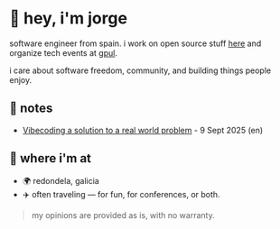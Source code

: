 # 👋 hey, i'm jorge

software engineer from spain. i work on open source stuff [here](https://github.com/InditexTech) and organize tech events at [gpul](https://gpul.org).

i care about software freedom, community, and building things people enjoy.

## 📝 notes

<ul> <li> <a href="https://teixe.es/late-night-vibecoding">Vibecoding a solution to a real world problem</a> -
<time> 9 Sept 2025 </time>
(en)
</li>  </ul>

## 📍 where i'm at

- 🌍 redondela, galicia
- ✈️ often traveling — for fun, for conferences, or both.

> my opinions are provided as is, with no warranty.
